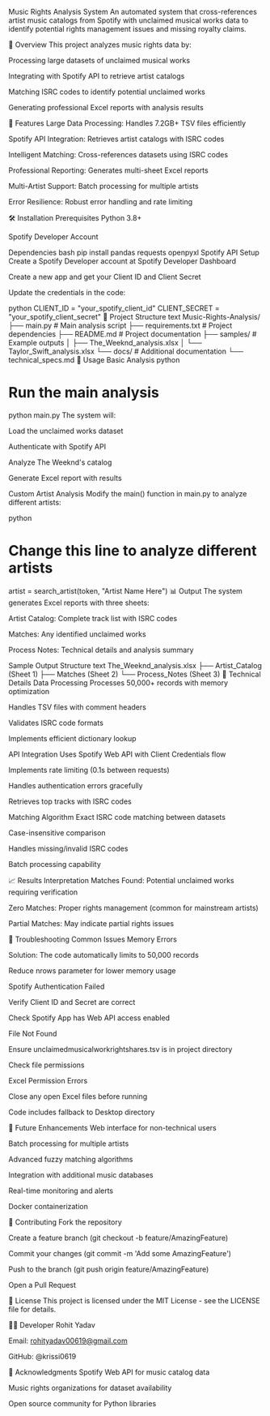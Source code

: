 Music Rights Analysis System
An automated system that cross-references artist music catalogs from Spotify with unclaimed musical works data to identify potential rights management issues and missing royalty claims.

🎯 Overview
This project analyzes music rights data by:

Processing large datasets of unclaimed musical works

Integrating with Spotify API to retrieve artist catalogs

Matching ISRC codes to identify potential unclaimed works

Generating professional Excel reports with analysis results

🚀 Features
Large Data Processing: Handles 7.2GB+ TSV files efficiently

Spotify API Integration: Retrieves artist catalogs with ISRC codes

Intelligent Matching: Cross-references datasets using ISRC codes

Professional Reporting: Generates multi-sheet Excel reports

Multi-Artist Support: Batch processing for multiple artists

Error Resilience: Robust error handling and rate limiting

🛠️ Installation
Prerequisites
Python 3.8+

Spotify Developer Account

Dependencies
bash
pip install pandas requests openpyxl
Spotify API Setup
Create a Spotify Developer account at Spotify Developer Dashboard

Create a new app and get your Client ID and Client Secret

Update the credentials in the code:

python
CLIENT_ID = "your_spotify_client_id"
CLIENT_SECRET = "your_spotify_client_secret"
📁 Project Structure
text
Music-Rights-Analysis/
├── main.py                 # Main analysis script
├── requirements.txt        # Project dependencies
├── README.md              # Project documentation
├── samples/               # Example outputs
│   ├── The_Weeknd_analysis.xlsx
│   └── Taylor_Swift_analysis.xlsx
└── docs/                  # Additional documentation
    └── technical_specs.md
🎵 Usage
Basic Analysis
python
# Run the main analysis
python main.py
The system will:

Load the unclaimed works dataset

Authenticate with Spotify API

Analyze The Weeknd's catalog

Generate Excel report with results

Custom Artist Analysis
Modify the main() function in main.py to analyze different artists:

python
# Change this line to analyze different artists
artist = search_artist(token, "Artist Name Here")
📊 Output
The system generates Excel reports with three sheets:

Artist Catalog: Complete track list with ISRC codes

Matches: Any identified unclaimed works

Process Notes: Technical details and analysis summary

Sample Output Structure
text
The_Weeknd_analysis.xlsx
├── Artist_Catalog (Sheet 1)
├── Matches (Sheet 2) 
└── Process_Notes (Sheet 3)
🔧 Technical Details
Data Processing
Processes 50,000+ records with memory optimization

Handles TSV files with comment headers

Validates ISRC code formats

Implements efficient dictionary lookup

API Integration
Uses Spotify Web API with Client Credentials flow

Implements rate limiting (0.1s between requests)

Handles authentication errors gracefully

Retrieves top tracks with ISRC codes

Matching Algorithm
Exact ISRC code matching between datasets

Case-insensitive comparison

Handles missing/invalid ISRC codes

Batch processing capability

📈 Results Interpretation
Matches Found: Potential unclaimed works requiring verification

Zero Matches: Proper rights management (common for mainstream artists)

Partial Matches: May indicate partial rights issues

🐛 Troubleshooting
Common Issues
Memory Errors

Solution: The code automatically limits to 50,000 records

Reduce nrows parameter for lower memory usage

Spotify Authentication Failed

Verify Client ID and Secret are correct

Check Spotify App has Web API access enabled

File Not Found

Ensure unclaimedmusicalworkrightshares.tsv is in project directory

Check file permissions

Excel Permission Errors

Close any open Excel files before running

Code includes fallback to Desktop directory

🔮 Future Enhancements
Web interface for non-technical users

Batch processing for multiple artists

Advanced fuzzy matching algorithms

Integration with additional music databases

Real-time monitoring and alerts

Docker containerization

🤝 Contributing
Fork the repository

Create a feature branch (git checkout -b feature/AmazingFeature)

Commit your changes (git commit -m 'Add some AmazingFeature')

Push to the branch (git push origin feature/AmazingFeature)

Open a Pull Request

📄 License
This project is licensed under the MIT License - see the LICENSE file for details.

👨‍💻 Developer
Rohit Yadav

Email: rohityadav00619@gmail.com

GitHub: @krissi0619

🙏 Acknowledgments
Spotify Web API for music catalog data

Music rights organizations for dataset availability

Open source community for Python libraries
